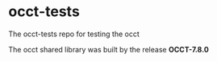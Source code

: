 # occt-tests
The occt-tests repo for testing the occt

The occt shared library was built by the release **OCCT-7.8.0**
